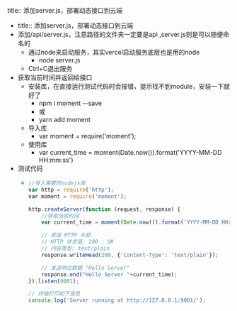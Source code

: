 title:: 添加server.js，部署动态接口到云端

- title:: 添加server.js，部署动态接口到云端
- 添加/api/server.js，注意路径的文件夹一定要是api ,server.js则是可以随便命名的
	- 通过node来启动服务，其实vercel启动服务底层也是用的node
		- node server.js
	- Ctrl+C退出服务
- 获取当前时间并返回给接口
	- 安装库，在直接运行测试代码时会报错，提示找不到module，安装一下就好了
		- npm i moment --save
		- 或
		- yarn add moment
	- 导入库
		- var moment = require('moment');
	- 使用库
		- var current_time = moment(Date.now()).format('YYYY-MM-DD HH:mm:ss')
- 测试代码
	- ```js
	  //导入需要的nodejs库
	  var http = require('http');
	  var moment = require('moment');
	  
	  http.createServer(function (request, response) {
	      //获取当前时间
	      var current_time = moment(Date.now()).format('YYYY-MM-DD HH:mm:ss')
	  
	      // 发送 HTTP 头部 
	      // HTTP 状态值: 200 : OK
	      // 内容类型: text/plain
	      response.writeHead(200, {'Content-Type': 'text/plain'});
	  
	      // 发送响应数据 "Hello Server"
	      response.end("Hello Server "+current_time);
	  }).listen(9001);
	  
	  // 终端打印如下信息
	  console.log('Server running at http://127.0.0.1:9001/');
	  ```